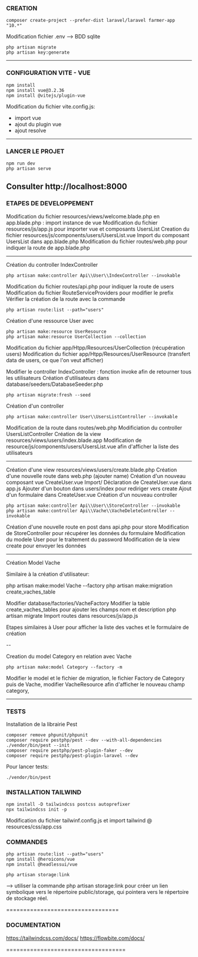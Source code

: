### CREATION 

```
composer create-project --prefer-dist laravel/laravel farmer-app "10.*"
```

Modification fichier .env --> BDD sqlite

```
php artisan migrate
php artisan key:generate
````

--------------------------

### CONFIGURATION VITE - VUE

```
npm install
npm install vue@3.2.36
npm install @vitejs/plugin-vue

```

Modification du fichier vite.config.js:
- import vue 
- ajout du plugin vue
- ajout resolve

--------------------------

### LANCER LE PROJET

```
npm run dev
php artisan serve

```
Consulter http://localhost:8000
-------------------------

### ETAPES DE DEVELOPPEMENT 

Modification du fichier resources/views/welcome.blade.php en app.blade.php : import instance de vue
Modification du fichier resources/js/app.js pour importer vue et composants UsersList
Creation du fichier resources/js/components/users/UsersList.vue
Import du composant UsersList dans app.blade.php
Modification du fichier routes/web.php pour indiquer la route de app.blade.php 

----
Création du controller IndexController

```
php artisan make:controller Api\\User\\IndexController --invokable

```
Modification du fichier routes/api.php pour indiquer la route de users
Modification du fichier RouteServiceProviders pour modifier le prefix
Vérifier la création de la route avec la commande
```
php artisan route:list --path="users"
````
Création d'une ressource User avec 

```
php artisan make:resource UserResource
php artisan make:resource UserCollection --collection
```
Modification du fichier app/Htpp/Resources/UserCollection (récupération users)
Modification du fichier app/Htpp/Resources/UserResource (transfert data de users, ce que l'on veut afficher)

Modifier le controller IndexController : fonction invoke afin de retourner tous les utilisateurs
Création d'utilisateurs dans database/seeders/DatabaseSeeder.php

```
php artisan migrate:fresh --seed

```

Création d'un controller 
````
php artisan make:controller User\\UsersListController --invokable
````

Modification de la route dans routes/web.php
Modificiation du controller UsersListController
Création de la view resources/views/users/index.blade.app
Modification de resource/js/components/users/UsersList.vue afin d'afficher la liste des utilisateurs

----

Création d'une view resources/views/users/create.blade.php
Création d'une nouvelle route dans web.php (ajouter name)
Création d'un nouveau composant vue CreateUser.vue
Import/ Déclaration de CreateUser.vue dans app.js
Ajouter d'un bouton dans users/index pour rediriger vers create 
Ajout d'un formulaire dans CreateUser.vue 
Création d'un nouveau controller 
````
php artisan make:controller Api\\User\\StoreController --invokable
php artisan make:controller Api\\Vache\\VacheDeleteController --invokable
````

Création d'une nouvelle route en post dans api.php pour store
Modification de StoreController pour récupérer les données du formulaire
Modification du modele User pour le traitement du password
Modification de la view create pour envoyer les données


----
Création Model Vache 

Similaire à la création d'utilisateur: 

php artisan make:model Vache --factory
php artisan make:migration create_vaches_table

Modifier database/factories/VacheFactory
Modifier la table create_vaches_tables pour ajouter les champs nom et description
php artisan migrate
Import routes dans resources/js/app.js

Etapes similaires à User pour afficher la liste des vaches et le formulaire de création 

--

Creation du model Category en relation avec Vache 

```
php artisan make:model Category --factory -m

```
Modifier le model et le fichier de migration, le fichier Factory de Category puis de Vache, modifier VacheResource afin d'afficher le nouveau champ category, 


----

### TESTS

Installation de la librairie Pest

```
composer remove phpunit/phpunit
composer require pestphp/pest --dev --with-all-dependencies
./vendor/bin/pest --init
composer require pestphp/pest-plugin-faker --dev
composer require pestphp/pest-plugin-laravel --dev
```

Pour lancer tests:

````
./vendor/bin/pest
````

### INSTALLATION TAILWIND 

```
npm install -D tailwindcss postcss autoprefixer
npx tailwindcss init -p
```
Modification du fichier tailwinf.config.js et import tailwind @ resources/css/app.css

 
### COMMANDES 

```
php artisan route:list --path="users"
npm install @heroicons/vue
npm install @headlessui/vue

php artisan storage:link

```
-->  utiliser la commande php artisan storage:link pour créer un lien symbolique vers le répertoire public/storage, qui pointera vers le répertoire de stockage réel.


=================================
### DOCUMENTATION 

https://tailwindcss.com/docs/
https://flowbite.com/docs/


===================================
